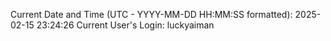 Current Date and Time (UTC - YYYY-MM-DD HH:MM:SS formatted): 2025-02-15 23:24:26
Current User's Login: luckyaiman
